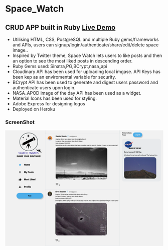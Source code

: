 # Space_Watch
## CRUD APP built in Ruby  <a href="https:///"> Live Demo </a>



- Utilising HTML, CSS, PostgreSQL and multiple Ruby gems/frameworks and APIs, users can signup/login/authenticate/share/edit/delete space image..
- Inspired by Twitter theme, Space Watch lets users to like posts and then an option to see the most liked posts in descending order. 
- Ruby Gems used: Sinatra,PG,BCrypt,nasa_api
- Cloudinary API has been used for uploading local imgase. API Keys has been kep as an enviromental variable for security.
- BCrypt API has been used to generate and digest users password and authenticate users upon login.
- NASA_APOD image of the day API has been used as a widget.
- Material Icons has been used for styling.
- Adobe Express for designing logos
- Deployed on Heroku

### ScreenShot
![Screenshot](screenshot_space.png)

